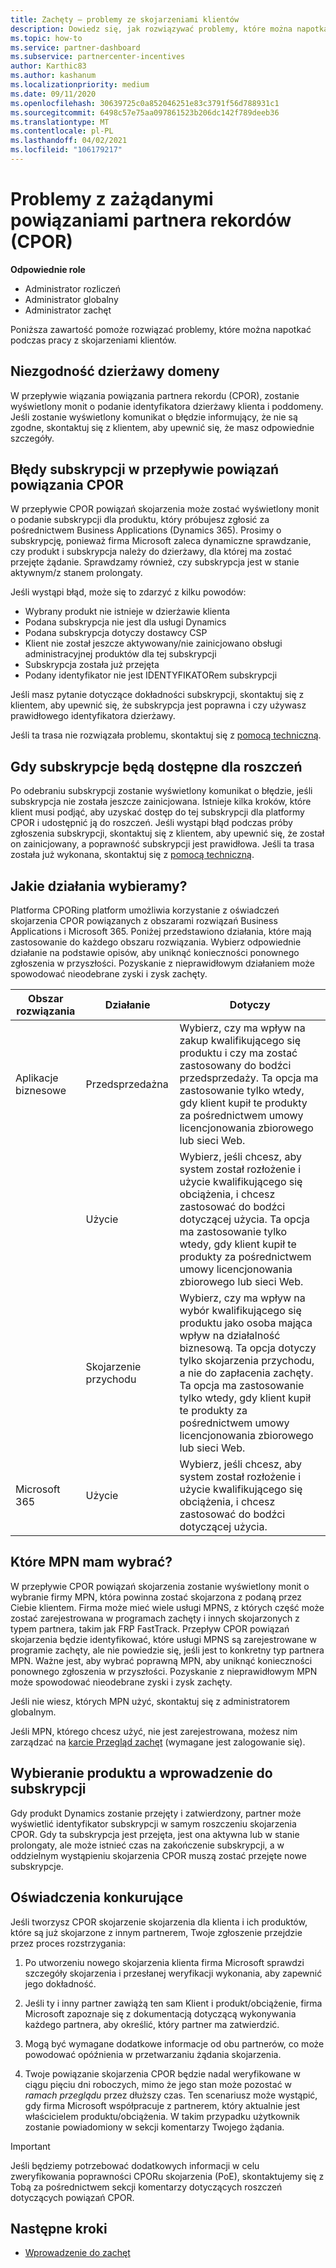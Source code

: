 ```yaml
---
title: Zachęty — problemy ze skojarzeniami klientów
description: Dowiedz się, jak rozwiązywać problemy, które można napotkać podczas pracy z żądanymi skojarzeniami klientów z systemem CPOR.
ms.topic: how-to
ms.service: partner-dashboard
ms.subservice: partnercenter-incentives
author: Karthic83
ms.author: kashanum
ms.localizationpriority: medium
ms.date: 09/11/2020
ms.openlocfilehash: 30639725c0a852046251e83c3791f56d788931c1
ms.sourcegitcommit: 6498c57e75aa097861523b206dc142f789deeb36
ms.translationtype: MT
ms.contentlocale: pl-PL
ms.lasthandoff: 04/02/2021
ms.locfileid: "106179217"
---
```

# <a name="issues-with-claimed-partner-of-record-cpor-customer-associations"></a>Problemy z zażądanymi powiązaniami partnera rekordów (CPOR)

**Odpowiednie role**

- Administrator rozliczeń
- Administrator globalny
- Administrator zachęt

Poniższa zawartość pomoże rozwiązać problemy, które można napotkać podczas pracy z skojarzeniami klientów.

## <a name="domain-tenant-mismatch"></a>Niezgodność dzierżawy domeny

W przepływie wiązania powiązania partnera rekordu (CPOR), zostanie wyświetlony monit o podanie identyfikatora dzierżawy klienta i poddomeny. Jeśli zostanie wyświetlony komunikat o błędzie informujący, że nie są zgodne, skontaktuj się z klientem, aby upewnić się, że masz odpowiednie szczegóły.

## <a name="subscription-errors-in-the-cpor-association-claim-flow"></a>Błędy subskrypcji w przepływie powiązań powiązania CPOR

W przepływie CPOR powiązań skojarzenia może zostać wyświetlony monit o podanie subskrypcji dla produktu, który próbujesz zgłosić za pośrednictwem Business Applications (Dynamics 365). Prosimy o subskrypcję, ponieważ firma Microsoft zaleca dynamiczne sprawdzanie, czy produkt i subskrypcja należy do dzierżawy, dla której ma zostać przejęte żądanie. Sprawdzamy również, czy subskrypcja jest w stanie aktywnym/z stanem prolongaty.

Jeśli wystąpi błąd, może się to zdarzyć z kilku powodów:

- Wybrany produkt nie istnieje w dzierżawie klienta
- Podana subskrypcja nie jest dla usługi Dynamics
- Podana subskrypcja dotyczy dostawcy CSP
- Klient nie został jeszcze aktywowany/nie zainicjowano obsługi administracyjnej produktów dla tej subskrypcji
- Subskrypcja została już przejęta
- Podany identyfikator nie jest IDENTYFIKATORem subskrypcji

Jeśli masz pytanie dotyczące dokładności subskrypcji, skontaktuj się z klientem, aby upewnić się, że subskrypcja jest poprawna i czy używasz prawidłowego identyfikatora dzierżawy.

Jeśli ta trasa nie rozwiązała problemu, skontaktuj się z [pomocą techniczną](https://partner.microsoft.com/dashboard/support/incentives/servicerequests?category=incentives).

## <a name="when-subscriptions-will-be-available-to-claim"></a>Gdy subskrypcje będą dostępne dla roszczeń

Po odebraniu subskrypcji zostanie wyświetlony komunikat o błędzie, jeśli subskrypcja nie została jeszcze zainicjowana. Istnieje kilka kroków, które klient musi podjąć, aby uzyskać dostęp do tej subskrypcji dla platformy CPOR i udostępnić ją do roszczeń. Jeśli wystąpi błąd podczas próby zgłoszenia subskrypcji, skontaktuj się z klientem, aby upewnić się, że został on zainicjowany, a poprawność subskrypcji jest prawidłowa. Jeśli ta trasa została już wykonana, skontaktuj się z [pomocą techniczną](https://partner.microsoft.com/dashboard/support/incentives/servicerequests?category=incentives).

## <a name="which-activity-do-i-choose"></a>Jakie działania wybieramy?

Platforma CPORing platform umożliwia korzystanie z oświadczeń skojarzenia CPOR powiązanych z obszarami rozwiązań Business Applications i Microsoft 365. Poniżej przedstawiono działania, które mają zastosowanie do każdego obszaru rozwiązania. Wybierz odpowiednie działanie na podstawie opisów, aby uniknąć konieczności ponownego zgłoszenia w przyszłości. Pozyskanie z nieprawidłowym działaniem może spowodować nieodebrane zyski i zysk zachęty.


| Obszar rozwiązania | Działanie | Dotyczy |
| ------ | ----------- | ----------- |
| Aplikacje biznesowe      | Przedsprzedażna   | Wybierz, czy ma wpływ na zakup kwalifikującego się produktu i czy ma zostać zastosowany do bodźci przedsprzedaży. Ta opcja ma zastosowanie tylko wtedy, gdy klient kupił te produkty za pośrednictwem umowy licencjonowania zbiorowego lub sieci Web. |
|    |  Użycie  | Wybierz, jeśli chcesz, aby system został rozłożenie i użycie kwalifikującego się obciążenia, i chcesz zastosować do bodźci dotyczącej użycia. Ta opcja ma zastosowanie tylko wtedy, gdy klient kupił te produkty za pośrednictwem umowy licencjonowania zbiorowego lub sieci Web. |
|    | Skojarzenie przychodu   | Wybierz, czy ma wpływ na wybór kwalifikującego się produktu jako osoba mająca wpływ na działalność biznesową. Ta opcja dotyczy tylko skojarzenia przychodu, a nie do zapłacenia zachęty. Ta opcja ma zastosowanie tylko wtedy, gdy klient kupił te produkty za pośrednictwem umowy licencjonowania zbiorowego lub sieci Web.   |
| Microsoft 365   | Użycie   | Wybierz, jeśli chcesz, aby system został rozłożenie i użycie kwalifikującego się obciążenia, i chcesz zastosować do bodźci dotyczącej użycia. |

## <a name="which-mpn-do-i-choose"></a>Które MPN mam wybrać?

W przepływie CPOR powiązań skojarzenia zostanie wyświetlony monit o wybranie firmy MPN, która powinna zostać skojarzona z podaną przez Ciebie klientem. Firma może mieć wiele usługi MPNS, z których część może zostać zarejestrowana w programach zachęty i innych skojarzonych z typem partnera, takim jak FRP FastTrack. Przepływ CPOR powiązań skojarzenia będzie identyfikować, które usługi MPNS są zarejestrowane w programie zachęty, ale nie powiedzie się, jeśli jest to konkretny typ partnera MPN. Ważne jest, aby wybrać poprawną MPN, aby uniknąć konieczności ponownego zgłoszenia w przyszłości. Pozyskanie z nieprawidłowym MPN może spowodować nieodebrane zyski i zysk zachęty.

Jeśli nie wiesz, których MPN użyć, skontaktuj się z administratorem globalnym.

Jeśli MPN, którego chcesz użyć, nie jest zarejestrowana, możesz nim zarządzać na [karcie Przegląd zachęt](https://partner.microsoft.com/dashboard/incentives/enrollment/summary) (wymagane jest zalogowanie się).

## <a name="choosing-a-product-vs-entering-a-subscription"></a>Wybieranie produktu a wprowadzenie do subskrypcji

Gdy produkt Dynamics zostanie przejęty i zatwierdzony, partner może wyświetlić identyfikator subskrypcji w samym roszczeniu skojarzenia CPOR. Gdy ta subskrypcja jest przejęta, jest ona aktywna lub w stanie prolongaty, ale może istnieć czas na zakończenie subskrypcji, a w oddzielnym wystąpieniu skojarzenia CPOR muszą zostać przejęte nowe subskrypcje.

## <a name="competing-claims"></a>Oświadczenia konkurujące

Jeśli tworzysz CPOR skojarzenie skojarzenia dla klienta i ich produktów, które są już skojarzone z innym partnerem, Twoje zgłoszenie przejdzie przez proces rozstrzygania:

1. Po utworzeniu nowego skojarzenia klienta firma Microsoft sprawdzi szczegóły skojarzenia i przesłanej weryfikacji wykonania, aby zapewnić jego dokładność.

2. Jeśli ty i inny partner zawiążą ten sam Klient i produkt/obciążenie, firma Microsoft zapoznaje się z dokumentacją dotyczącą wykonywania każdego partnera, aby określić, który partner ma zatwierdzić.

3. Mogą być wymagane dodatkowe informacje od obu partnerów, co może powodować opóźnienia w przetwarzaniu żądania skojarzenia.

4. Twoje powiązanie skojarzenia CPOR będzie nadal weryfikowane w ciągu pięciu dni roboczych, mimo że jego stan może pozostać w _ramach przeglądu_ przez dłuższy czas. Ten scenariusz może wystąpić, gdy firma Microsoft współpracuje z partnerem, który aktualnie jest właścicielem produktu/obciążenia. W takim przypadku użytkownik zostanie powiadomiony w sekcji komentarzy Twojego żądania. 

>[!IMPORTANT]
>Jeśli będziemy potrzebować dodatkowych informacji w celu zweryfikowania poprawności CPORu skojarzenia (PoE), skontaktujemy się z Tobą za pośrednictwem sekcji komentarzy dotyczących roszczeń dotyczących powiązań CPOR.

## <a name="next-steps"></a>Następne kroki

- [Wprowadzenie do zachęt](incentives-get-started-intro.md)
